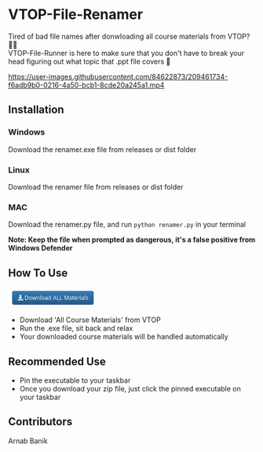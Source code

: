 # VTOP-File-Renamer
Tired of bad file names after donwloading all course materials from VTOP? :face_with_spiral_eyes:  
VTOP-File-Runner is here to make sure that you don't have to break your head figuring out what topic that .ppt file covers :partying_face:	


https://user-images.githubusercontent.com/84622873/209461734-f6adb9b0-0216-4a50-bcb1-8cde20a245a1.mp4


## Installation
### Windows
Download the renamer.exe file from releases or dist folder
### Linux
Download the renamer file from releases or dist folder  
### MAC
Download the renamer.py file, and run ```python renamer.py``` in your terminal

**Note: Keep the file when prompted as dangerous, it's a false positive from Windows Defender**

## How To Use
<img src="https://github.com/ArnabBanik-repo/VTOP-File-Renamer/blob/main/build/renamer/ss.png" width="180"/>
<ul>
<li>Download 'All Course Materials' from VTOP</li>
<li>Run the .exe file, sit back and relax</li>
<li>Your downloaded course materials will be handled automatically</li>
</ul>
<h2>Recommended Use</h2>
<ul>
  <li>Pin the executable to your taskbar</li>
  <li>Once you download your zip file, just click the pinned executable on your taskbar</li>
</ul>
<h2> Contributors </h2>
<p>Arnab Banik</p>
